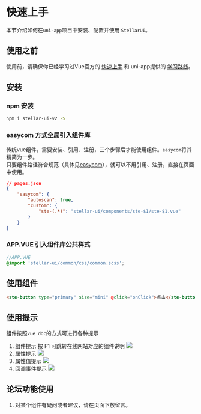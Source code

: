 # 快速上手

本节介绍如何在`uni-app`项目中安装、配置并使用 `StellarUI`。

## 使用之前
使用前，请确保你已经学习过Vue官方的 [快速上手](https://cn.vuejs.org/guide/quick-start.html) 和 uni-app提供的 [学习路线](https://uniapp.dcloud.net.cn/resource.html)。

## 安装
### npm 安装

```bash [npm]
npm i stellar-ui-v2 -S
```

### easycom 方式全局引入组件库
传统vue组件，需要安装、引用、注册，三个步骤后才能使用组件。`easycom`将其精简为一步。  
只要组件路径符合规范（具体见[easycom](https://uniapp.dcloud.net.cn/collocation/pages.html#easycom)），就可以不用引用、注册，直接在页面中使用。
```json
// pages.json
{
	"easycom": {
		"autoscan": true,
		"custom": {
			"ste-(.*)": "stellar-ui/components/ste-$1/ste-$1.vue"
		}
	}
}
```

### APP.VUE 引入组件库公共样式

```scss
//APP.VUE
@import 'stellar-ui/common/css/common.scss';
```

## 使用组件

```html
<ste-button type="primary" size="mini" @click="onClick">点击</ste-button>
```

## 使用提示

组件按照`vue doc`的方式可进行各种提示

1. 组件提示 按 F1 可跳转在线网站对应的组件说明
   ![](https://image.whzb.com/chain/StellarUI/组件提示.png)
2. 属性提示
   ![](https://image.whzb.com/chain/StellarUI/属性提示.png)
3. 属性值提示
   ![](https://image.whzb.com/chain/StellarUI/属性值提示.png)
4. 回调事件提示
   ![](https://image.whzb.com/chain/StellarUI/回调事件提示.png)
   
   
## 论坛功能使用
1. 对某个组件有疑问或者建议，请在页面下放留言。

